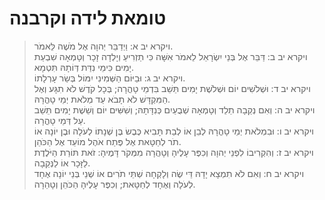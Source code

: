 # טומאת לידה וקרבנה

> ויקרא יב א: וַיְדַבֵּר יְהוָה אֶל מֹשֶׁה לֵּאמֹר.  
> ויקרא יב ב: דַּבֵּר אֶל בְּנֵי יִשְׂרָאֵל לֵאמֹר אִשָּׁה כִּי תַזְרִיעַ וְיָלְדָה זָכָר וְטָמְאָה שִׁבְעַת יָמִים כִּימֵי נִדַּת דְּוֹתָהּ תִּטְמָא.  
> ויקרא יב ג: וּבַיּוֹם הַשְּׁמִינִי יִמּוֹל בְּשַׂר עָרְלָתוֹ.  
> ויקרא יב ד: וּשְׁלֹשִׁים יוֹם וּשְׁלֹשֶׁת יָמִים תֵּשֵׁב בִּדְמֵי טָהֳרָה; בְּכָל קֹדֶשׁ לֹא תִגָּע וְאֶל הַמִּקְדָּשׁ לֹא תָבֹא עַד מְלֹאת יְמֵי טָהֳרָהּ.  
> ויקרא יב ה: וְאִם נְקֵבָה תֵלֵד וְטָמְאָה שְׁבֻעַיִם כְּנִדָּתָהּ; וְשִׁשִּׁים יוֹם וְשֵׁשֶׁת יָמִים תֵּשֵׁב עַל דְּמֵי טָהֳרָה.  
> ויקרא יב ו: וּבִמְלֹאת יְמֵי טָהֳרָהּ לְבֵן אוֹ לְבַת תָּבִיא כֶּבֶשׂ בֶּן שְׁנָתוֹ לְעֹלָה וּבֶן יוֹנָה אוֹ תֹר לְחַטָּאת אֶל פֶּתַח אֹהֶל מוֹעֵד אֶל הַכֹּהֵן.  
> ויקרא יב ז: וְהִקְרִיבוֹ לִפְנֵי יְהוָה וְכִפֶּר עָלֶיהָ וְטָהֲרָה מִמְּקֹר דָּמֶיהָ:  זֹאת תּוֹרַת הַיֹּלֶדֶת לַזָּכָר אוֹ לַנְּקֵבָה.  
> ויקרא יב ח: וְאִם לֹא תִמְצָא יָדָהּ דֵּי שֶׂה וְלָקְחָה שְׁתֵּי תֹרִים אוֹ שְׁנֵי בְּנֵי יוֹנָה אֶחָד לְעֹלָה וְאֶחָד לְחַטָּאת; וְכִפֶּר עָלֶיהָ הַכֹּהֵן וְטָהֵרָה.   
 

